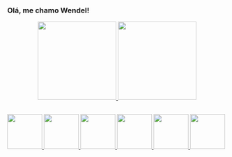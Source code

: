 ### Olá, me chamo Wendel!





<div align="center">
  <a href="https://github.com/WendelLR99">
  <img height="180em" src="https://github-readme-stats.vercel.app/api?username=WendelLR99&show_icons=true&theme=dark&include_all_commits=true&count_private=true"/>
  <img height="180em" src="https://github-readme-stats.vercel.app/api/top-langs/?username=WendelLR99&layout=compact&langs_count=7&theme=dark"/>
</div>
  
##
  
<img src="https://cdn.jsdelivr.net/gh/devicons/devicon/icons/vscode/vscode-original-wordmark.svg" style="height:80px; width:80px;"/>
<img src="https://cdn.jsdelivr.net/gh/devicons/devicon/icons/javascript/javascript-original.svg" style="height:80px; width:80px;"/>
<img src="https://cdn.jsdelivr.net/gh/devicons/devicon/icons/git/git-original.svg" style="height:80px; width:80px;"/>
<img src="https://cdn.jsdelivr.net/gh/devicons/devicon/icons/bootstrap/bootstrap-original-wordmark.svg" style="height:80px; width:80px;"/>
<img src="https://cdn.jsdelivr.net/gh/devicons/devicon/icons/html5/html5-original.svg" style="height:80px; width:80px;"/>
<img src="https://cdn.jsdelivr.net/gh/devicons/devicon/icons/css3/css3-original.svg" style="height:80px; width:80px;"/>
          
